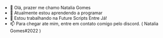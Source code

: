 - 👋 Olá, prazer me chamo Natalia Gomes
- 🌱 Atualmente estou aprendendo a programar
- 🛒 Estou trabalhando na Future Scripts Entre Já!
- 📫 Para chegar ate mim, entre em contato comigo pelo discord. ( Natalia Gomes#2022 )

<!---
nataliaxzy/nataliaxzy is a ✨ special ✨ repository because its `README.md` (this file) appears on your GitHub profile.
You can click the Preview link to take a look at your changes.
--->
